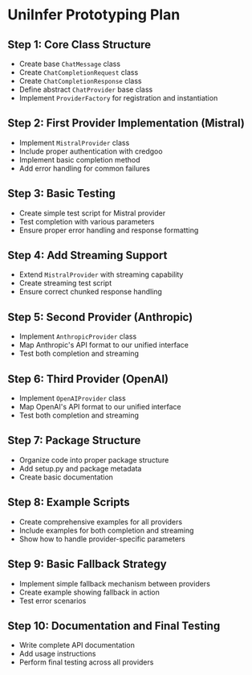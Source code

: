 # UniInfer Prototyping Plan

## Step 1: Core Class Structure
- Create base `ChatMessage` class
- Create `ChatCompletionRequest` class
- Create `ChatCompletionResponse` class
- Define abstract `ChatProvider` base class
- Implement `ProviderFactory` for registration and instantiation

## Step 2: First Provider Implementation (Mistral)
- Implement `MistralProvider` class
- Include proper authentication with credgoo
- Implement basic completion method
- Add error handling for common failures

## Step 3: Basic Testing
- Create simple test script for Mistral provider
- Test completion with various parameters
- Ensure proper error handling and response formatting

## Step 4: Add Streaming Support
- Extend `MistralProvider` with streaming capability
- Create streaming test script
- Ensure correct chunked response handling

## Step 5: Second Provider (Anthropic)
- Implement `AnthropicProvider` class
- Map Anthropic's API format to our unified interface
- Test both completion and streaming

## Step 6: Third Provider (OpenAI)
- Implement `OpenAIProvider` class
- Map OpenAI's API format to our unified interface
- Test both completion and streaming

## Step 7: Package Structure
- Organize code into proper package structure
- Add setup.py and package metadata
- Create basic documentation

## Step 8: Example Scripts
- Create comprehensive examples for all providers
- Include examples for both completion and streaming
- Show how to handle provider-specific parameters

## Step 9: Basic Fallback Strategy
- Implement simple fallback mechanism between providers
- Create example showing fallback in action
- Test error scenarios

## Step 10: Documentation and Final Testing
- Write complete API documentation
- Add usage instructions
- Perform final testing across all providers
